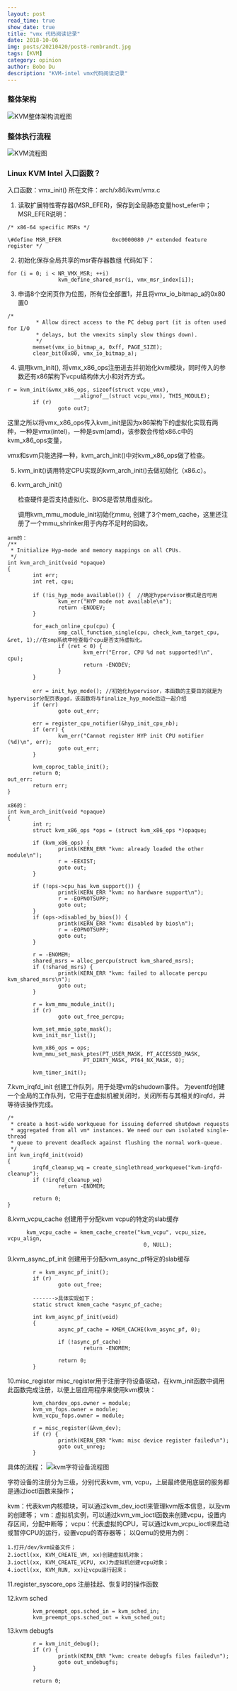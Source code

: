 ```yaml
---
layout: post
read_time: true
show_date: true
title: "vmx 代码阅读记录"
date: 2018-10-06
img: posts/20210420/post8-rembrandt.jpg
tags: [KVM]
category: opinion
author: Bobo Du
description: "KVM-intel vmx代码阅读记录"
---
```


### 整体架构

![KVM整体架构流程图](./assets/img/posts/kvm/KVM整体架构流程图.jpg)

### 整体执行流程

![KVM流程图](./assets/img/posts/kvm/KVM流程图.jpg)

### Linux KVM Intel 入口函数？
入口函数：vmx_init()
所在文件：arch/x86/kvm/vmx.c

1. 读取扩展特性寄存器(MSR_EFER)，保存到全局静态变量host_efer中；
MSR_EFER说明：
   
```
/* x86-64 specific MSRs */

\#define MSR_EFER                0xc0000080 /* extended feature register */
```

2. 初始化保存全局共享的msr寄存器数组
代码如下：
   
```
for (i = 0; i < NR_VMX_MSR; ++i)
                kvm_define_shared_msr(i, vmx_msr_index[i]);
```   

3. 申请8个空闲页作为位图，所有位全部置1，并且将vmx_io_bitmap_a的0x80置0

```
/*
         * Allow direct access to the PC debug port (it is often used for I/O
         * delays, but the vmexits simply slow things down).
         */
        memset(vmx_io_bitmap_a, 0xff, PAGE_SIZE);
        clear_bit(0x80, vmx_io_bitmap_a);
```



4. 调用kvm_init(), 将vmx_x86_ops注册进去并初始化kvm模块，同时传入的参数还有x86架构下vcpu结构体大小和对齐方式。

```
r = kvm_init(&vmx_x86_ops, sizeof(struct vcpu_vmx),
                     __alignof__(struct vcpu_vmx), THIS_MODULE);
        if (r)
                goto out7;
```

这里之所以将vmx_x86_ops传入kvm_init是因为x86架构下的虚拟化实现有两种，一种是vmx(intel)，一种是svm(amd)，该参数会传给x86.c中的kvm_x86_ops变量，

vmx和svm只能选择一种，kvm_arch_init()中对kvm_x86_ops做了检查。

5. kvm_init()调用特定CPU实现的kvm_arch_init()去做初始化（x86.c）。

6. kvm_arch_init()

   检查硬件是否支持虚拟化、BIOS是否禁用虚拟化。

   调用kvm_mmu_module_init初始化mmu, 创建了3个mem_cache，这里还注册了一个mmu_shrinker用于内存不足时的回收。
```
arm的：
/**
 * Initialize Hyp-mode and memory mappings on all CPUs.
 */
int kvm_arch_init(void *opaque)
{
        int err;
        int ret, cpu;

        if (!is_hyp_mode_available()) {  //确定hypervisor模式是否可用
                kvm_err("HYP mode not available\n");
                return -ENODEV;
        }

        for_each_online_cpu(cpu) {
                smp_call_function_single(cpu, check_kvm_target_cpu, &ret, 1);//在smp系统中检查每个cpu是否支持虚拟化。
                if (ret < 0) {
                        kvm_err("Error, CPU %d not supported!\n", cpu);
                        return -ENODEV;
                }
        }

        err = init_hyp_mode(); //初始化hypervisor，本函数的主要目的就是为hypervisor分配页表pgd，该函数将与finalize_hyp_mode后边一起介绍
        if (err)
                goto out_err;

        err = register_cpu_notifier(&hyp_init_cpu_nb);
        if (err) {
                kvm_err("Cannot register HYP init CPU notifier (%d)\n", err);
                goto out_err;
        }

        kvm_coproc_table_init();
        return 0;
out_err:
        return err;
}
```

```
x86的：
int kvm_arch_init(void *opaque)
{
        int r;
        struct kvm_x86_ops *ops = (struct kvm_x86_ops *)opaque;

        if (kvm_x86_ops) {
                printk(KERN_ERR "kvm: already loaded the other module\n");
                r = -EEXIST;
                goto out;
        }

        if (!ops->cpu_has_kvm_support()) {
                printk(KERN_ERR "kvm: no hardware support\n");
                r = -EOPNOTSUPP;
                goto out;
        }
        if (ops->disabled_by_bios()) {
                printk(KERN_ERR "kvm: disabled by bios\n");
                r = -EOPNOTSUPP;
                goto out;
        }

        r = -ENOMEM;
        shared_msrs = alloc_percpu(struct kvm_shared_msrs);
        if (!shared_msrs) {
                printk(KERN_ERR "kvm: failed to allocate percpu kvm_shared_msrs\n");
                goto out;
        }

        r = kvm_mmu_module_init();
        if (r)
                goto out_free_percpu;

        kvm_set_mmio_spte_mask();
        kvm_init_msr_list();

        kvm_x86_ops = ops;
        kvm_mmu_set_mask_ptes(PT_USER_MASK, PT_ACCESSED_MASK,
                        PT_DIRTY_MASK, PT64_NX_MASK, 0);

        kvm_timer_init();
```

7.kvm_irqfd_init
创建工作队列，用于处理vm的shudown事件。
为eventfd创建一个全局的工作队列，它用于在虚拟机被关闭时，关闭所有与其相关的irqfd，并等待该操作完成。
```
/*
 * create a host-wide workqueue for issuing deferred shutdown requests
 * aggregated from all vm* instances. We need our own isolated single-thread
 * queue to prevent deadlock against flushing the normal work-queue.
 */
int kvm_irqfd_init(void)
{
        irqfd_cleanup_wq = create_singlethread_workqueue("kvm-irqfd-cleanup");
        if (!irqfd_cleanup_wq)
                return -ENOMEM;

        return 0;
}
```

8.kvm_vcpu_cache
创建用于分配kvm vcpu的特定的slab缓存
```
      kvm_vcpu_cache = kmem_cache_create("kvm_vcpu", vcpu_size, vcpu_align,
                                           0, NULL);
```

9.kvm_async_pf_init
创建用于分配kvm_async_pf特定的slab缓存
```
        r = kvm_async_pf_init();
        if (r)
                goto out_free;
                
        ------->具体实现如下：
        static struct kmem_cache *async_pf_cache;

        int kvm_async_pf_init(void)
        {
                async_pf_cache = KMEM_CACHE(kvm_async_pf, 0);
                
                if (!async_pf_cache)
                        return -ENOMEM;
        
                return 0;
        }
```

10.misc_register
misc_register用于注册字符设备驱动，在kvm_init函数中调用此函数完成注册，以便上层应用程序来使用kvm模块：

```
        kvm_chardev_ops.owner = module;
        kvm_vm_fops.owner = module;
        kvm_vcpu_fops.owner = module;

        r = misc_register(&kvm_dev);
        if (r) {
                printk(KERN_ERR "kvm: misc device register failed\n");
                goto out_unreg;
        }
```
具体的流程：
![kvm字符设备流程图](./assets/img/posts/kvm/kvm字符设备流程图.jpg)

字符设备的注册分为三级，分别代表kvm, vm, vcpu，上层最终使用底层的服务都是通过ioctl函数来操作；

kvm：代表kvm内核模块，可以通过kvm_dev_ioctl来管理kvm版本信息，以及vm的创建等；
vm：虚拟机实例，可以通过kvm_vm_ioctl函数来创建vcpu，设置内存区间，分配中断等；
vcpu：代表虚拟的CPU，可以通过kvm_vcpu_ioctl来启动或暂停CPU的运行，设置vcpu的寄存器等；
以Qemu的使用为例：

```
1.打开/dev/kvm设备文件；
2.ioctl(xx, KVM_CREATE_VM, xx)创建虚拟机对象；
3.ioctl(xx, KVM_CREATE_VCPU, xx)为虚拟机创建vcpu对象；
4.ioctl(xx, KVM_RUN, xx)让vcpu运行起来；
```

11.register_syscore_ops
注册挂起、恢复时的操作函数

12.kvm sched
```
        kvm_preempt_ops.sched_in = kvm_sched_in;
        kvm_preempt_ops.sched_out = kvm_sched_out;
```

13.kvm debugfs
```
        r = kvm_init_debug();
        if (r) {
                printk(KERN_ERR "kvm: create debugfs files failed\n");
                goto out_undebugfs;
        }

        return 0;
```